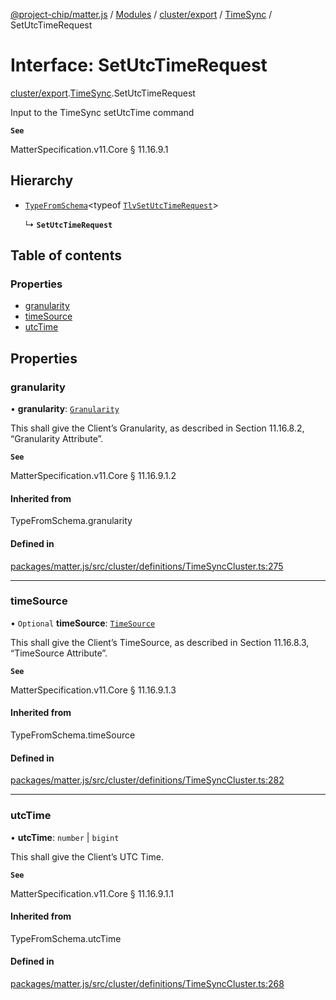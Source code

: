 [@project-chip/matter.js](../README.md) / [Modules](../modules.md) / [cluster/export](../modules/cluster_export.md) / [TimeSync](../modules/cluster_export.TimeSync.md) / SetUtcTimeRequest

# Interface: SetUtcTimeRequest

[cluster/export](../modules/cluster_export.md).[TimeSync](../modules/cluster_export.TimeSync.md).SetUtcTimeRequest

Input to the TimeSync setUtcTime command

**`See`**

MatterSpecification.v11.Core § 11.16.9.1

## Hierarchy

- [`TypeFromSchema`](../modules/tlv_export.md#typefromschema)\<typeof [`TlvSetUtcTimeRequest`](../modules/cluster_export.TimeSync.md#tlvsetutctimerequest)\>

  ↳ **`SetUtcTimeRequest`**

## Table of contents

### Properties

- [granularity](cluster_export.TimeSync.SetUtcTimeRequest.md#granularity)
- [timeSource](cluster_export.TimeSync.SetUtcTimeRequest.md#timesource)
- [utcTime](cluster_export.TimeSync.SetUtcTimeRequest.md#utctime)

## Properties

### granularity

• **granularity**: [`Granularity`](../enums/cluster_export.TimeSync.Granularity.md)

This shall give the Client’s Granularity, as described in Section 11.16.8.2, “Granularity Attribute”.

**`See`**

MatterSpecification.v11.Core § 11.16.9.1.2

#### Inherited from

TypeFromSchema.granularity

#### Defined in

[packages/matter.js/src/cluster/definitions/TimeSyncCluster.ts:275](https://github.com/project-chip/matter.js/blob/558e12c94a201592c28c7bc0743705360b3e5ca6/packages/matter.js/src/cluster/definitions/TimeSyncCluster.ts#L275)

___

### timeSource

• `Optional` **timeSource**: [`TimeSource`](../enums/cluster_export.TimeSync.TimeSource.md)

This shall give the Client’s TimeSource, as described in Section 11.16.8.3, “TimeSource Attribute”.

**`See`**

MatterSpecification.v11.Core § 11.16.9.1.3

#### Inherited from

TypeFromSchema.timeSource

#### Defined in

[packages/matter.js/src/cluster/definitions/TimeSyncCluster.ts:282](https://github.com/project-chip/matter.js/blob/558e12c94a201592c28c7bc0743705360b3e5ca6/packages/matter.js/src/cluster/definitions/TimeSyncCluster.ts#L282)

___

### utcTime

• **utcTime**: `number` \| `bigint`

This shall give the Client’s UTC Time.

**`See`**

MatterSpecification.v11.Core § 11.16.9.1.1

#### Inherited from

TypeFromSchema.utcTime

#### Defined in

[packages/matter.js/src/cluster/definitions/TimeSyncCluster.ts:268](https://github.com/project-chip/matter.js/blob/558e12c94a201592c28c7bc0743705360b3e5ca6/packages/matter.js/src/cluster/definitions/TimeSyncCluster.ts#L268)

